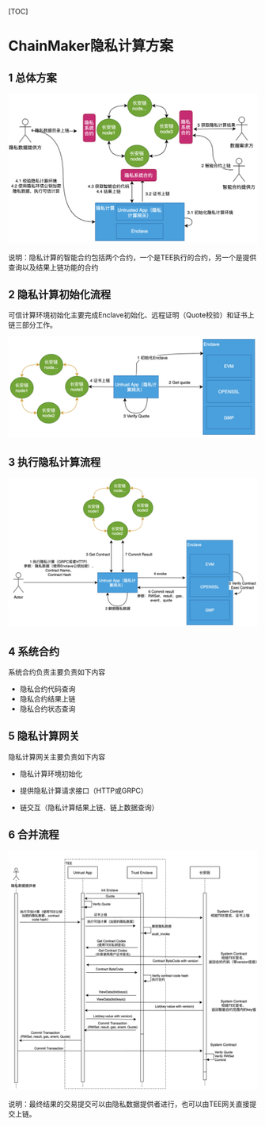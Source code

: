 [TOC]

# ChainMaker隐私计算方案

## 1 总体方案

![image-20210329144644574](images/tee-overview.png)

说明：隐私计算的智能合约包括两个合约，一个是TEE执行的合约，另一个是提供查询以及结果上链功能的合约

## 2 隐私计算初始化流程

可信计算环境初始化主要完成Enclave初始化、远程证明（Quote校验）和证书上链三部分工作。

![image-20210329211622455](images/tee-verify.png)

## 3 执行隐私计算流程

![image-20210329211622455](images/tee-exec.png)

## 4 系统合约

系统合约负责主要负责如下内容

- 隐私合约代码查询
- 隐私合约结果上链
- 隐私合约状态查询

## 5 隐私计算网关

隐私计算网关主要负责如下内容

- 隐私计算环境初始化

- 提供隐私计算请求接口（HTTP或GRPC）

- 链交互（隐私计算结果上链、链上数据查询）

  

## 6 合并流程

![image-20210329211622455](images/tee-chain-sequence-after.png)

说明：最终结果的交易提交可以由隐私数据提供者进行，也可以由TEE网关直接提交上链。